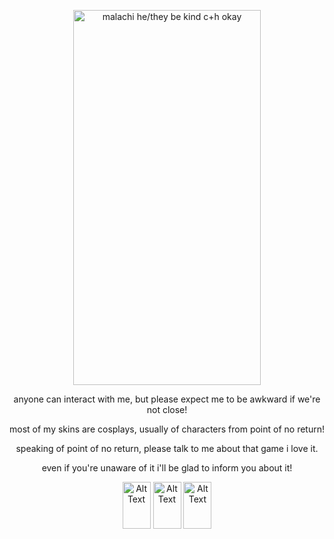 <p align="center"> <img src="https://i.postimg.cc/gkghnjTn/info.png" alt="malachi he/they be kind c+h okay" width="300" height="600">  </p>
<p align="center"> anyone can interact with me, but please expect me to be awkward if we're not close!</p>
<p align="center"> most of my skins are cosplays, usually of characters from point of no return! </p>
<p align="center"> speaking of point of no return, please talk to me about that game i love it. </p>
<p align="center"> even if you're unaware of it i'll be glad to inform you about it! </p>
<p align="center"> <img src="https://i.postimg.cc/rmz4GkRw/tumblr-00cfa1d7a21485678260c27bdaddb20e-a971828e-250.png" alt="Alt Text" width="45" height="75"> <img src="https://i.postimg.cc/vDw6dxPJ/tumblr-fe41d37bb1df948d0d6182e18ecca0ff-5d14bc6c-250.png" alt="Alt Text" width="45" height="75"> <img src="https://i.postimg.cc/MZvNsPCj/tumblr-e33c80dab0647d6379901a819f298580-eeeb692e-250.png" alt="Alt Text" width="45" height="75"> </p>
